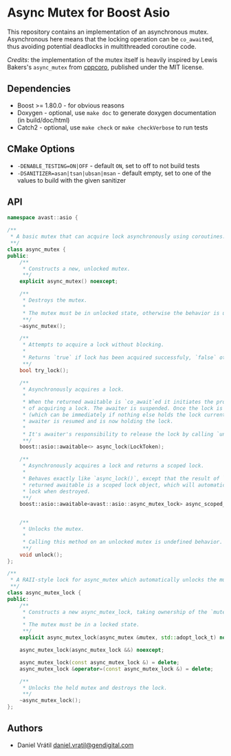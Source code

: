 # Async Mutex for Boost Asio

This repository contains an implementation of an asynchronous mutex. Asynchronous here means
that the locking operation can be `co_await`ed, thus avoiding potential deadlocks in multithreaded
coroutine code.

*Credits*: the implementation of the mutex itself is heavily inspired by Lewis Bakers's `async_mutex`
from [cppcoro](https://github.com/lewissbaker/cppcoro/), published under the MIT license.

## Dependencies

* Boost >= 1.80.0 - for obvious reasons
* Doxygen - optional, use `make doc` to generate doxygen documentation (in build/doc/html)
* Catch2 - optional, use `make check` or `make checkVerbose` to run tests

## CMake Options

* `-DENABLE_TESTING=ON|OFF` - default `ON`, set to off to not build tests
* `-DSANITIZER=asan|tsan|ubsan|msan` - default empty, set to one of the values to build with the given sanitizer

## API

```cpp
namespace avast::asio {

/**
 * A basic mutex that can acquire lock asynchronously using coroutines.
 **/
class async_mutex {
public:
    /**
     * Constructs a new, unlocked mutex.
     **/
    explicit async_mutex() noexcept;

    /**
     * Destroys the mutex.
     *
     * The mutex must be in unlocked state, otherwise the behavior is undefined.
     **/
    ~async_mutex();

    /**
     * Attempts to acquire a lock without blocking.
     *
     * Returns `true` if lock has been acquired successfuly, `false` otherwise.
     **/
    bool try_lock();

    /**
     * Asynchronously acquires a lock.
     *
     * When the returned awaitable is `co_await`ed it initiates the process
     * of acquiring a lock. The awaiter is suspended. Once the lock is acquired
     * (which can be immediately if nothing else holds the lock currently) the
     * awaiter is resumed and is now holding the lock.
     *
     * It's awaiter's responsibility to release the lock by calling `unlock()`.
     **/
    boost::asio::awaitable<> async_lock(LockToken);

    /**
     * Asynchronously acquires a lock and returns a scoped lock.
     *
     * Behaves exactly like `async_lock()`, except that the result of `co_await`ing the
     * returned awaitable is a scoped lock object, which will automatically release the
     * lock when destroyed.
     **/
    boost::asio::awaitable<avast::asio::async_mutex_lock> async_scoped_lock(LockToken);


    /**
     * Unlocks the mutex.
     *
     * Calling this method on an unlocked mutex is undefined behavior.
     **/
    void unlock();
};

/**
 * A RAII-style lock for async_mutex which automatically unlocks the mutex when destroyed.
 **/
class async_mutex_lock {
public:
    /**
     * Constructs a new async_mutex_lock, taking ownership of the `mutex`.
     *
     * The mutex must be in a locked state.
     **/
    explicit async_mutex_lock(async_mutex &mutex, std::adopt_lock_t) noexcept;

    async_mutex_lock(async_mutex_lock &&) noexcept;

    async_mutex_lock(const async_mutex_lock &) = delete;
    async_mutex_lock &operator=(const async_mutex_lock &) = delete;

    /**
     * Unlocks the held mutex and destroys the lock.
     **/
    ~async_mutex_lock();
};
```

## Authors

* Daniel Vrátil <daniel.vratil@gendigital.com>
